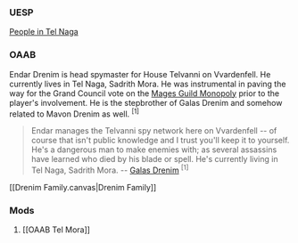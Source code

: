 
### UESP
[People in Tel Naga](https://en.uesp.net/wiki/Morrowind:Tel_Naga#People)

### OAAB
Endar Drenim is head spymaster for House Telvanni on Vvardenfell. He currently lives in Tel Naga, Sadrith Mora. He was instrumental in paving the way for the Grand Council vote on the [Mages Guild Monopoly](https://en.uesp.net/wiki/Morrowind:Mages_Guild_Monopoly) prior to the player's involvement. He is the stepbrother of Galas Drenim and somehow related to Mavon Drenim as well. <sup>[1]</sup>

> Endar manages the Telvanni spy network here on Vvardenfell -- of course that isn't public knowledge and I trust you'll keep it to yourself. He's a dangerous man to make enemies with; as several assassins have learned who died by his blade or spell. He's currently living in Tel Naga, Sadrith Mora. -- [Galas Drenim](https://en.uesp.net/wiki/Morrowind:Galas_Drenim) <sup>[1]</sup>

[[Drenim Family.canvas|Drenim Family]]
### Mods
1. [[OAAB Tel Mora]]